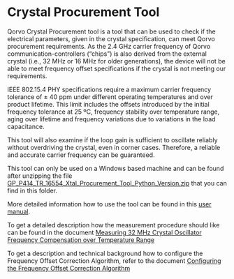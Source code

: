 # Crystal Procurement Tool

Qorvo Crystal Procurement tool is a tool that can be used to check if the electrical parameters, given in the crystal specification, can meet Qorvo procurement requirements. As the 2.4 GHz carrier frequency of Qorvo communication-controllers (“chips”) is also derived from the external
crystal (i.e., 32 MHz or 16 MHz for older generations), the device will not be able to meet frequency offset specifications if the crystal is not meeting our requirements.

IEEE 802.15.4 PHY specifications require a maximum carrier frequency tolerance of ± 40 ppm under different operating temperatures and over product lifetime. This limit includes the offsets introduced by the initial frequency tolerance at 25 ºC, frequency stability over temperature range, aging over lifetime and frequency variations due to variations in the load capacitance.


This tool will also examine if the loop gain is sufficient to oscillate reliably without overdriving the crystal, even in corner cases. Therefore, a reliable and accurate carrier frequency can be guaranteed.

This tool can only be used on a Windows based machine and can be found after unzipping the file [GP_P414_TR_16554_Xtal_Procurement_Tool_Python_Version.zip](GP_P414_TR_16554_Xtal_Procurement_Tool_Python_Version.zip) that you can find in this folder.

More detailed information how to use the tool can be found in this [user manual](GP_P414_UM_16630_Crystal_Procurement_Tool.pdf).

To get a detailed description how the measurement procedure should like can be found in the document [Measuring 32 MHz Crystal Oscillator Frequency Compensation over Temperature Range](GP_P008_AN_20183_Measuring_32MHz_Oscillator_Freq_Compensation_over_Temp_Range.pdf)

To get a description and technical background how to configure the Frequency Offset Correction Algorithm, refer to the document [Configuring the Frequency Offset Correction Algorithm](GP_P008_AN_20182_Configuring_Frequency_Offset_Correction_Algorithm.pdf)
